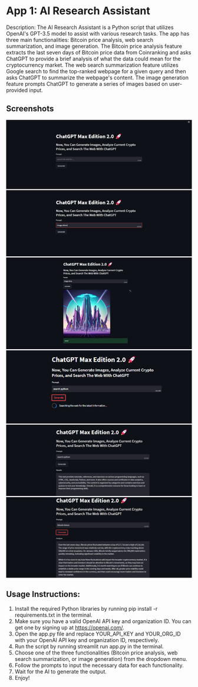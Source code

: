 # App 1: AI Research Assistant
Description: The AI Research Assistant is a Python script that utilizes OpenAI's GPT-3.5 model to assist with various research tasks. The app has three main functionalities: Bitcoin price analysis, web search summarization, and image generation. The Bitcoin price analysis feature extracts the last seven days of Bitcoin price data from Coinranking and asks ChatGPT to provide a brief analysis of what the data could mean for the cryptocurrency market. The web search summarization feature utilizes Google search to find the top-ranked webpage for a given query and then asks ChatGPT to summarize the webpage's content. The image generation feature prompts ChatGPT to generate a series of images based on user-provided input.

## Screenshots
<center><img src="2_ai_research_assistant/screenshots/1.png"></center>
<center><img src="2_ai_research_assistant/screenshots/2.png"></center>
<center><img src="2_ai_research_assistant/screenshots/3.png"></center>
<center><img src="2_ai_research_assistant/screenshots/4.png"></center>
<center><img src="2_ai_research_assistant/screenshots/5.png"></center>
<center><img src="2_ai_research_assistant/screenshots/6.png"></center>

## Usage Instructions:
1.	Install the required Python libraries by running pip install -r requirements.txt in the terminal.
2.	Make sure you have a valid OpenAI API key and organization ID. You can get one by signing up at https://openai.com/.
3.	Open the app.py file and replace YOUR_API_KEY and YOUR_ORG_ID with your OpenAI API key and organization ID, respectively.
4.	Run the script by running streamlit run app.py in the terminal.
5.	Choose one of the three functionalities (Bitcoin price analysis, web search summarization, or image generation) from the dropdown menu.
6.	Follow the prompts to input the necessary data for each functionality.
7.	Wait for the AI to generate the output.
8.	Enjoy!